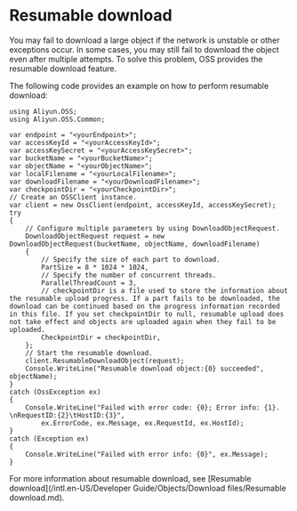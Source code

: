 # Resumable download

You may fail to download a large object if the network is unstable or other exceptions occur. In some cases, you may still fail to download the object even after multiple attempts. To solve this problem, OSS provides the resumable download feature.

The following code provides an example on how to perform resumable download:

```
using Aliyun.OSS;
using Aliyun.OSS.Common;

var endpoint = "<yourEndpoint>";
var accessKeyId = "<yourAccessKeyId>";
var accessKeySecret = "<yourAccessKeySecret>";
var bucketName = "<yourBucketName>";
var objectName = "<yourObjectName>";
var localFilename = "<yourLocalFilename>";
var downloadFilename = "<yourDownloadFilename>";
var checkpointDir = "<yourCheckpointDir>";
// Create an OSSClient instance.
var client = new OssClient(endpoint, accessKeyId, accessKeySecret);
try
{
    // Configure multiple parameters by using DownloadObjectRequest.
    DownloadObjectRequest request = new DownloadObjectRequest(bucketName, objectName, downloadFilename)
    {
        // Specify the size of each part to download.
        PartSize = 8 * 1024 * 1024,
        // Specify the number of concurrent threads.
        ParallelThreadCount = 3,
        // checkpointDir is a file used to store the information about the resumable upload progress. If a part fails to be downloaded, the download can be continued based on the progress information recorded in this file. If you set checkpointDir to null, resumable upload does not take effect and objects are uploaded again when they fail to be uploaded.
        CheckpointDir = checkpointDir,
    };
    // Start the resumable download.
    client.ResumableDownloadObject(request);
    Console.WriteLine("Resumable download object:{0} succeeded", objectName);
}
catch (OssException ex)
{
    Console.WriteLine("Failed with error code: {0}; Error info: {1}. \nRequestID:{2}\tHostID:{3}",
        ex.ErrorCode, ex.Message, ex.RequestId, ex.HostId);
}
catch (Exception ex)
{
    Console.WriteLine("Failed with error info: {0}", ex.Message);
}
```

For more information about resumable download, see [Resumable download](/intl.en-US/Developer Guide/Objects/Download files/Resumable download.md).

